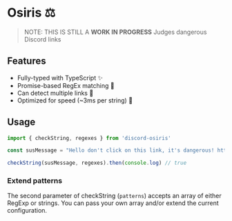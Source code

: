 # Osiris ⚖️
> NOTE: THIS IS STILL A **WORK IN PROGRESS**
Judges dangerous Discord links
## Features
- Fully-typed with TypeScript ✨
- Promise-based RegEx matching 📐
- Can detect multiple links 🔄️
- Optimized for speed (~3ms per string) 🚀
## Usage
```JavaScript
import { checkString, regexes } from 'discord-osiris'

const susMessage = "Hello don't click on this link, it's dangerous! https://dlscord-egfits.com/fromsteamnitro"

checkString(susMessage, regexes).then(console.log) // true
```

### Extend patterns
The second parameter of checkString (`patterns`) accepts an array of either RegExp or strings. You can pass your own array and/or extend the current configuration.
